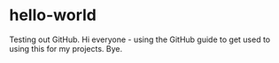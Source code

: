 # hello-world
Testing out GitHub.
Hi everyone - using the GitHub guide to get used to using this for my projects. Bye.
